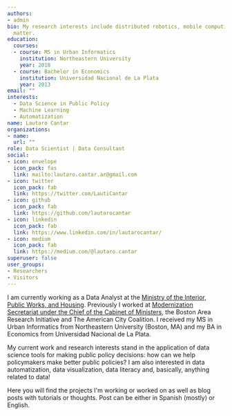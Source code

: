 ```yaml
---
authors:
- admin
bio: My research interests include distributed robotics, mobile computing and programmable
  matter.
education:
  courses:
  - course: MS in Urban Informatics
    institution: Northeastern University
    year: 2018
  - course: Bachelor in Economics
    institution: Universidad Nacional de La Plata
    year: 2013
email: ""
interests:
  - Data Science in Public Policy
  - Machine Learning
  - Automatization
name: Lautaro Cantar
organizations:
- name: 
  url: ""
role: Data Scientist | Data Consultant
social:
- icon: envelope
  icon_pack: fas
  link: mailto:lautaro.cantar.ar@gmail.com 
- icon: twitter
  icon_pack: fab
  link: https://twitter.com/LautiCantar
- icon: github
  icon_pack: fab
  link: https://github.com/lautarocantar
- icon: linkedin
  icon_pack: fab
  link: https://www.linkedin.com/in/lautarocantar/
- icon: medium
  icon_pack: fab
  link: https://medium.com/@lautaro.cantar
superuser: false
user_groups:
- Researchers
- Visitors
---
```


I am currently working as a Data Analyst at the [Ministry of the Interior, Public Works, and Housing](www.argentina.gob.ar/interior). Previously I worked at [Modernization Secretariat under the Chief of the Cabinet of Ministers](www.datos.gob.ar), the Boston Area Research Initiative and The American City Coalition. I received my MS in Urban Informatics from Northeastern University (Boston, MA) and my BA in Economics from Universidad Nacional de La Plata.

My current work and research interests stand in the application of data science tools for making public policy decisions: how can we help policymakers make better public policies? I am also interested in data automatization, data visualization, data literacy and, basically, anything related to data!

Here you will find the projects I'm working or worked on as well as blog posts with tutorials or thoughts. Post can be either in  Spanish (mostly) or English.